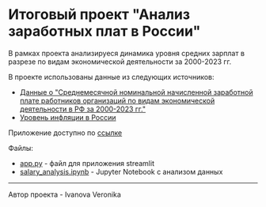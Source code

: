 # Итоговый проект "Анализ заработных плат в России"

В рамках проекта анализируеся динамика уровня средних зарплат в разрезе по видам экономической деятельности за 2000-2023 гг.

В проекте использованы данные из следующих источников:
* [Данные о "Среднемесячной номинальной начисленной заработной плате работников организаций по видам экономической деятельности в РФ за 2000-2023 гг."](https://rosstat.gov.ru/labor_market_employment_salaries)
* [Уровень инфляции в России](https://уровень-инфляции.рф/таблицы-инфляции)

Приложение доступно по [ссылке](https://my-final-project.streamlit.app/)

Файлы:
- [app.py](https://github.com/Veronikakiti/my_final_project/blob/main/app.py) - файл для приложения streamlit
- [salary_analysis.ipynb](https://github.com/Veronikakiti/my_final_project/blob/main/salary_analysis.ipynb) - Jupyter Notebook с анализом данных
---
Автор проекта - Ivanova Veronika
